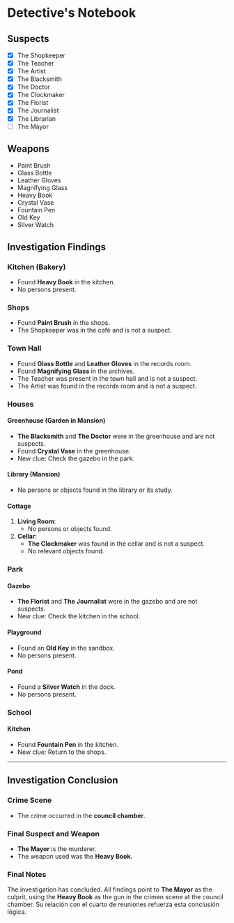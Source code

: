 # Detective's Notebook

## Suspects
- [x] The Shopkeeper
- [x] The Teacher
- [x] The Artist
- [x] The Blacksmith
- [x] The Doctor
- [x] The Clockmaker
- [x] The Florist
- [x] The Journalist
- [x] The Librarian
- [ ] The Mayor

## Weapons
- Paint Brush
- Glass Bottle
- Leather Gloves
- Magnifying Glass
- Heavy Book
- Crystal Vase
- Fountain Pen
- Old Key
- Silver Watch

## Investigation Findings

### Kitchen (Bakery)
- Found **Heavy Book** in the kitchen.
- No persons present.

### Shops
- Found **Paint Brush** in the shops.
- The Shopkeeper was in the café and is not a suspect.

### Town Hall
- Found **Glass Bottle** and **Leather Gloves** in the records room.
- Found **Magnifying Glass** in the archives.
- The Teacher was present in the town hall and is not a suspect.
- The Artist was found in the records room and is not a suspect.

### Houses

#### Greenhouse (Garden in Mansion)
- **The Blacksmith** and **The Doctor** were in the greenhouse and are not suspects.
- Found **Crystal Vase** in the greenhouse.
- New clue: Check the gazebo in the park.

#### Library (Mansion)
- No persons or objects found in the library or its study.

#### Cottage
1. **Living Room**:
   - No persons or objects found.
2. **Cellar**:
   - **The Clockmaker** was found in the cellar and is not a suspect.
   - No relevant objects found.

### Park

#### Gazebo
- **The Florist** and **The Journalist** were in the gazebo and are not suspects.
- New clue: Check the kitchen in the school.

#### Playground
- Found an **Old Key** in the sandbox.
- No persons present.

#### Pond
- Found a **Silver Watch** in the dock.
- No persons present.

### School

#### Kitchen
- Found **Fountain Pen** in the kitchen.
- New clue: Return to the shops.

---

## Investigation Conclusion

### Crime Scene
- The crime occurred in the **council chamber**.

### Final Suspect and Weapon
- **The Mayor** is the murderer.
- The weapon used was the **Heavy Book**.

### Final Notes
The investigation has concluded. All findings point to **The Mayor** as the culprit, using the **Heavy Book** as the gun in the crimen scene at the  council chamber. Su relación con el cuarto de reuniones refuerza esta conclusión lógica.

